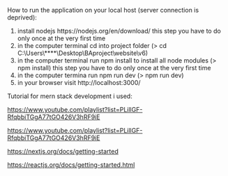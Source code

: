How to run the application on your local host (server connection is deprived):
<ol>
<li>install nodejs https://nodejs.org/en/download/ this step you have to do only once at the very first time</li>

<li> in the computer terminal cd into project folder (> cd C:\Users\****\Desktop\BAproject\website\v6)</li>

<li> in the computer terminal run npm install to install all node modules (> npm install) this step you have to do only once at the very first time</li>

<li> in the computer termina run npm run dev (> npm run dev)</li>

<li> in your browser visit http://localhost:3000/ </li>
</ol>


Tutorial for mern stack development i used:

https://www.youtube.com/playlist?list=PLillGF-RfqbbiTGgA77tGO426V3hRF9iE

https://www.youtube.com/playlist?list=PLillGF-RfqbbiTGgA77tGO426V3hRF9iE

https://nextjs.org/docs/getting-started

https://reactjs.org/docs/getting-started.html
 
